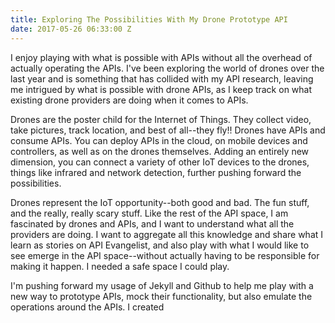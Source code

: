 ```yaml
---
title: Exploring The Possibilities With My Drone Prototype API
date: 2017-05-26 06:33:00 Z
---
```


I enjoy playing with what is possible with APIs without all the overhead of actually operating the APIs. I've been exploring the world of drones over the last year and is something that has collided with my API research, leaving me intrigued by what is possible with drone APIs, as I keep track on what existing drone providers are doing when it comes to APIs. 

Drones are the poster child for the Internet of Things. They collect video, take pictures, track location, and best of all--they fly!! Drones have APIs and consume APIs. You can deploy APIs in the cloud, on mobile devices and controllers, as well as on the drones themselves. Adding an entirely new dimension, you can connect a variety of other IoT devices to the drones, things like infrared and network detection, further pushing forward the possibilities.

Drones represent the IoT opportunity--both good and bad. The fun stuff, and the really, really scary stuff. Like the rest of the API space, I am fascinated by drones and APIs, and I want to understand what all the providers are doing. I want to aggregate all this knowledge and share what I learn as stories on API Evangelist, and also play with what I would like to see emerge in the API space--without actually having to be responsible for making it happen. I needed a safe space I could play. 

I'm pushing forward my usage of Jekyll and Github to help me play with a new way to prototype APIs, mock their functionality, but also emulate the operations around the APIs. I created 